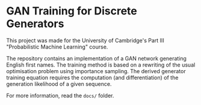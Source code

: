 # GAN Training for Discrete Generators

This project was made for the University of Cambridge's Part III "Probabilistic Machine Learning" course.

The repository contains an implementation of a GAN network generating English first names. The training method is based on a rewriting of the usual optimisation problem using importance sampling. The derived generator training equation requires the computation (and differentiation) of the generation likelihood of a given sequence.

For more information, read the ```docs/``` folder.
